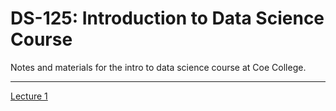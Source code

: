 # DS-125: Introduction to Data Science Course

Notes and materials for the intro to data science course at Coe College.

---

[Lecture 1](lecture_01/index.html)
